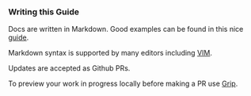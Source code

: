 ### Writing this Guide

Docs are written in Markdown. Good examples can be found in this nice [guide](https://guides.github.com/features/mastering-markdown/).

Markdown syntax is supported by many editors including [VIM](http://www.vim.org/).

Updates are accepted as Github PRs.

To preview your work in progress locally before making a PR use [Grip](https://github.com/joeyespo/grip).


